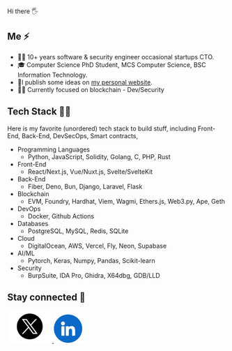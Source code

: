 Hi there :raised_hand_with_fingers_splayed:  

## Me :zap:

- :man_office_worker: 10+ years software & security engineer occasional startups CTO. 
- :mortar_board: Computer Science PhD Student, MCS Computer Science, BSC Information Technology.
- 📝I publish some ideas on [my personal website](https://0xsha.io).
- :man_scientist: Currently focused on blockchain - Dev/Security


## Tech Stack :man_technologist:

Here is my favorite (unordered) tech stack to build stuff, including Front-End, Back-End, DevSecOps, Smart contracts, 

- Programming Languages
  - Python, JavaScript, Solidity, Golang, C, PHP, Rust
- Front-End
  - React/Next.js, Vue/Nuxt.js, Svelte/SvelteKit
- Back-End
  - Fiber, Deno, Bun, Django, Laravel, Flask
- Blockchain
  - EVM, Foundry, Hardhat, Viem, Wagmi, Ethers.js, Web3.py, Ape, Geth
- DevOps
  - Docker, Github Actions
- Databases
  - PostgreSQL, MySQL,  Redis, SQLite
- Cloud
  - DigitalOcean, AWS, Vercel, Fly, Neon, Supabase
- AI/ML
  - Pytorch, Keras, Numpy, Pandas, Scikit-learn
- Security
  - BurpSuite, IDA Pro, Ghidra, X64dbg, GDB/LLD


## Stay connected :handshake:

<div>
<a href="https://twitter.com/0xsha">
<img src="./social-icons/x.png" height=75 weight=75>
</a>

<a href="https://www.linkedin.com/in/shah-r-a18994192/">
<img src="./social-icons/linkedin.png" height=65 weight=65>
</a>
<!-- <a href="https://discordapp.com/users/0xSha">
<img src="./social-icons/discord.png" height=65 weight=65>
</a>
 -->
<!-- <a href="https://www.youtube.com/channel/UCw0IZu3qeE04tctsVhJo3jg">
<img src="./social-icons/youtube.png" height=65 weight=65>
</a>
-->
  
<!-- 
<a href="https://www.twitch.com/0xsha">
<img src="./social-icons/twitch.png" height=65 weight=65>
</a>
-->

</div>

 <!--
## Stats :bar_chart:                                    
                                   
<div>
<img  src="https://github-readme-stats.vercel.app/api?username=0xsha&&show_icons=true&theme=radical"/>
  </a>
<div>  -->
